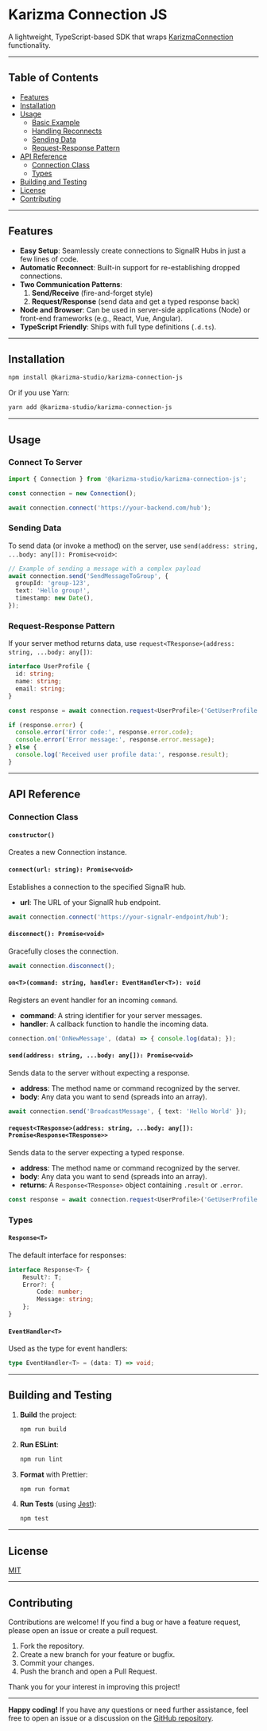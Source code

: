 # Karizma Connection JS

A lightweight, TypeScript-based SDK that wraps [KarizmaConnection](https://github.com/Karizma-Studio/KarizmaConnection/) functionality. 


---

## Table of Contents
- [Features](#features)
- [Installation](#installation)
- [Usage](#usage)
    - [Basic Example](#basic-example)
    - [Handling Reconnects](#handling-reconnects)
    - [Sending Data](#sending-data)
    - [Request-Response Pattern](#request-response-pattern)
- [API Reference](#api-reference)
    - [Connection Class](#connection-class)
    - [Types](#types)
- [Building and Testing](#building-and-testing)
- [License](#license)
- [Contributing](#contributing)

---

## Features

- **Easy Setup**: Seamlessly create connections to SignalR Hubs in just a few lines of code.
- **Automatic Reconnect**: Built-in support for re-establishing dropped connections.
- **Two Communication Patterns**:
    1. **Send/Receive** (fire-and-forget style)
    2. **Request/Response** (send data and get a typed response back)
- **Node and Browser**: Can be used in server-side applications (Node) or front-end frameworks (e.g., React, Vue, Angular).
- **TypeScript Friendly**: Ships with full type definitions (`.d.ts`).

---

## Installation

```bash
npm install @karizma-studio/karizma-connection-js
```

Or if you use Yarn:

```bash
yarn add @karizma-studio/karizma-connection-js
```

---

## Usage

### Connect To Server

```ts
import { Connection } from '@karizma-studio/karizma-connection-js';

const connection = new Connection();

await connection.connect('https://your-backend.com/hub');
```


### Sending Data

To send data (or invoke a method) on the server, use `send(address: string, ...body: any[]): Promise<void>`:

```ts
// Example of sending a message with a complex payload
await connection.send('SendMessageToGroup', {
  groupId: 'group-123',
  text: 'Hello group!',
  timestamp: new Date(),
});
```

### Request-Response Pattern

If your server method returns data, use `request<TResponse>(address: string, ...body: any[])`:

```ts
interface UserProfile {
  id: string;
  name: string;
  email: string;
}

const response = await connection.request<UserProfile>('GetUserProfile', { userId: '123' });

if (response.error) {
  console.error('Error code:', response.error.code);
  console.error('Error message:', response.error.message);
} else {
  console.log('Received user profile data:', response.result);
}
```

---

## API Reference

### Connection Class

#### `constructor()`
Creates a new Connection instance.

#### `connect(url: string): Promise<void>`
Establishes a connection to the specified SignalR hub.

- **url**: The URL of your SignalR hub endpoint.

```ts
await connection.connect('https://your-signalr-endpoint/hub');
```

#### `disconnect(): Promise<void>`
Gracefully closes the connection.

```ts
await connection.disconnect();
```

#### `on<T>(command: string, handler: EventHandler<T>): void`
Registers an event handler for an incoming `command`.

- **command**: A string identifier for your server messages.
- **handler**: A callback function to handle the incoming data.

```ts
connection.on('OnNewMessage', (data) => { console.log(data); });
```

#### `send(address: string, ...body: any[]): Promise<void>`
Sends data to the server without expecting a response.

- **address**: The method name or command recognized by the server.
- **body**: Any data you want to send (spreads into an array).

```ts
await connection.send('BroadcastMessage', { text: 'Hello World' });
```

#### `request<TResponse>(address: string, ...body: any[]): Promise<Response<TResponse>>`
Sends data to the server expecting a typed response.

- **address**: The method name or command recognized by the server.
- **body**: Any data you want to send (spreads into an array).
- **returns**: A `Response<TResponse>` object containing `.result` or `.error`.

```ts
const response = await connection.request<UserProfile>('GetUserProfile', { userId: '123' });
```


### Types

#### `Response<T>`
The default interface for responses:

```ts
interface Response<T> {
    Result?: T;
    Error?: {
        Code: number;
        Message: string;
    };
}
```

#### `EventHandler<T>`
Used as the type for event handlers:

```ts
type EventHandler<T> = (data: T) => void;
```

---

## Building and Testing

1. **Build** the project:
   ```bash
   npm run build
   ```
2. **Run ESLint**:
   ```bash
   npm run lint
   ```
3. **Format** with Prettier:
   ```bash
   npm run format
   ```
4. **Run Tests** (using [Jest](https://github.com/facebook/jest)):
   ```bash
   npm test
   ```

---

## License

[MIT](https://github.com/Karizma-Studio/KarizmaConnectionJs/blob/main/LICENSE)

---

## Contributing

Contributions are welcome! If you find a bug or have a feature request, please open an issue or create a pull request.

1. Fork the repository.
2. Create a new branch for your feature or bugfix.
3. Commit your changes.
4. Push the branch and open a Pull Request.

Thank you for your interest in improving this project!

---

**Happy coding!** If you have any questions or need further assistance, feel free to open an issue or a discussion on the [GitHub repository](https://github.com/Karizma-Studio/KarizmaConnectionJs).
